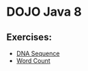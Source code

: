# DOJO Java 8

## Exercises:
* [DNA Sequence](src/main/java/me/falci/dojo/java8/dna/README.md)
* [Word Count](src/main/java/me/falci/dojo/java8/wordcount/README.md)